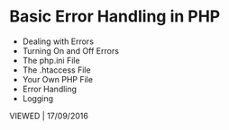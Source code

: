 # Basic Error Handling in PHP
- Dealing with Errors
- Turning On and Off Errors
- The php.ini File
- The .htaccess File
- Your Own PHP File
- Error Handling
- Logging
 
VIEWED | 17/09/2016
